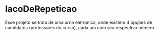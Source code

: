 # lacoDeRepeticao

Esse projeto se trata de uma urna eletronica, onde existem 4 opções de candidatos (professores do curso), cada um com seu respectivo número.
